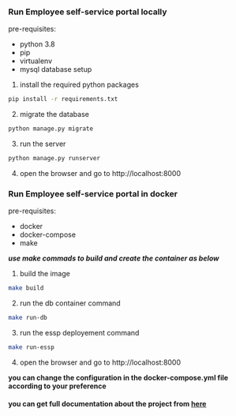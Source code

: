 ### Run Employee self-service portal locally

pre-requisites:
- python 3.8
- pip
- virtualenv
- mysql database setup

1. install the required python packages
```bash
pip install -r requirements.txt
```
2. migrate the database
```bash
python manage.py migrate
```
3. run the server
```bash
python manage.py runserver
```
4. open the browser and go to http://localhost:8000

### Run Employee self-service portal in docker

pre-requisites:
- docker
- docker-compose
- make

***use make commads to build and create the container as below***

1. build the image 
```bash
make build
```
2. run the db container command
```bash
make run-db
```
3. run the essp deployement command
```bash
make run-essp
```
4. open the browser and go to http://localhost:8000

**you can change the configuration in the docker-compose.yml file according to your preference**

#### you can get full documentation about the project from [here](development_docs/documentation.md)